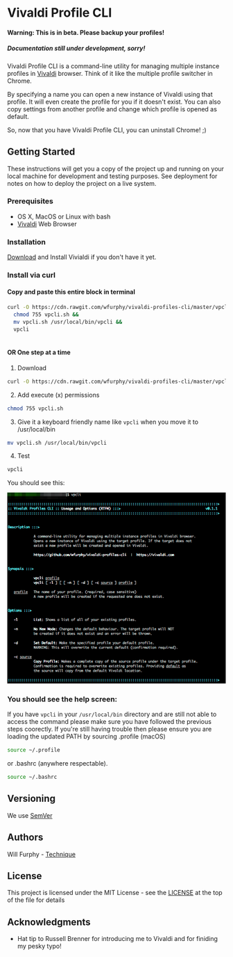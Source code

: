 # Vivaldi Profile CLI

#### Warning: This is in beta. Please backup your profiles!
##### Documentation still under development, sorry!

Vivaldi Profile CLI is a command-line utility for managing multiple instance profiles in [Vivaldi]('https://vivaldi.com') browser. Think of it like the multiple profile switcher in Chrome.  

By specifying a name you can open a new instance of Vivaldi using that profile. It will even create the profile for you if it doesn't exist. You can also copy settings from another profile and change which profile is opened as default.

So, now that you have Vivaldi Profile CLI, you can uninstall Chrome! ;)

## Getting Started

These instructions will get you a copy of the project up and running on your local machine for development and testing purposes. See deployment for notes on how to deploy the project on a live system.

### Prerequisites

* OS X, MacOS or Linux with bash
* [Vivaldi]('https://vivaldi.com') Web Browser

### Installation

[Download](https://www.google.com.au/url?sa=t&rct=j&q=&esrc=s&source=web&cd=1&cad=rja&uact=8&ved=0ahUKEwjKtf6m89XXAhUIkZQKHYCuBVYQFggmMAA&url=https%3A%2F%2Fvivaldi.com%2Fdownload%2F%3Flang%3Den&usg=AOvVaw1b7SMyM9QJfW0t_REb_z9R) and Install Vivialdi if you don't have it yet.

### Install via curl

#### Copy and paste this entire block in terminal
```bash
curl -O https://cdn.rawgit.com/wfurphy/vivaldi-profiles-cli/master/vpcli.sh && 
  chmod 755 vpcli.sh &&  
  mv vpcli.sh /usr/local/bin/vpcli &&
  vpcli
  
```

#### OR One step at a time

1. Download
```bash
curl -O https://cdn.rawgit.com/wfurphy/vivaldi-profiles-cli/master/vpcli.sh
```


2. Add execute (x) permissions 
```bash
chmod 755 vpcli.sh
```


3. Give it a keyboard friendly name like `vpcli` when you move it to /usr/local/bin
```bash
mv vpcli.sh /usr/local/bin/vpcli
```

4. Test
```bash
vpcli
```

You should see this:

![vpcli-manual](img/vpcli.png)


### You should see the help screen:

If you have `vpcli` in your `/usr/local/bin` directory and are still not able to access the command please make sure you have followed the previous steps coorectly. If you're still having trouble then please ensure you are loading the updated PATH by sourcing .profile (macOS)
```bash
source ~/.profile
```
 or .bashrc (anywhere respectable).
```bash
source ~/.bashrc
```

## Versioning

We use [SemVer](http://semver.org/) 

## Authors
Will Furphy - [Technique](https://technique.software)

## License

This project is licensed under the MIT License - see the [LICENSE](wpcli.sh) at the top of the file for details

## Acknowledgments

* Hat tip to Russell Brenner for introducing me to Vivaldi and for finiding my pesky typo!
